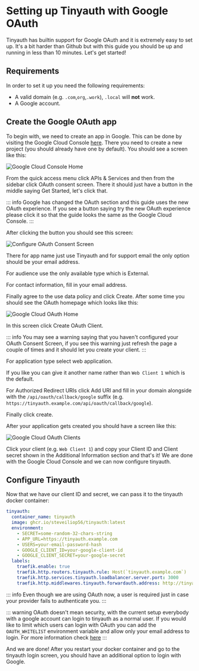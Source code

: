 # Setting up Tinyauth with Google OAuth

Tinyauth has builtin support for Google OAuth and it is extremely easy to set up. It's a bit harder than Github but with this guide you should be up and running in less than 10 minutes. Let's get started!

## Requirements

In order to set it up you need the following requirements:

- A valid domain (e.g. `.com`,`org`,`.work`), `.local` will **not** work.
- A Google account.

## Create the Google OAuth app

To begin with, we need to create an app in Google. This can be done by visiting the Google Cloud Console [here](https://console.cloud.google.com/). There you need to create a new project (you should already have one by default). You should see a screen like this:

![Google Cloud Console Home](/screenshots/google-cloud-home.png)

From the quick access menu click APIs & Services and then from the sidebar click OAuth consent screen. There it should just have a button in the middle saying Get Started, let's click that.

::: info
Google has changed the OAuth section and this guide uses the new OAuth experience. If you see a button saying try the new OAuth experience please click it so that the guide looks the same as the Google Cloud Console.
:::

After clicking the button you should see this screen:

![Configure OAuth Consent Screen](/screenshots/google-cloud-oauth-configure.png)

There for app name just use Tinyauth and for support email the only option should be your email address.

For audience use the only available type which is External.

For contact information, fill in your email address.

Finally agree to the use data policy and click Create. After some time you should see the OAuth homepage which looks like this:

![Google Cloud OAuth Home](/screenshots/google-cloud-oauth-home.png)

In this screen click Create OAuth Client.

::: info
You may see a warning saying that you haven't configured your OAuth Consent Screen, if you see this warning just refresh the page a couple of times and it should let you create your client.
:::

For application type select web application.

If you like you can give it another name rather than `Web Client 1` which is the default.

For Authorized Redirect URIs click Add URI and fill in your domain alongside with the `/api/oauth/callback/google` suffix (e.g. `https://tinyauth.example.com/api/oauth/callback/google`).

Finally click create.

After your application gets created you should have a screen like this:

![Google Cloud OAuth Clients](/screenshots/google-cloud-oauth-created.png)

Click your client (e.g. `Web Client 1`) and copy your Client ID and Client secret shown in the Additional Information section and that's it! We are done with the Google Cloud Console and we can now configure tinyauth.

## Configure Tinyauth

Now that we have our client ID and secret, we can pass it to the tinyauth docker container:

```yaml
tinyauth:
  container_name: tinyauth
  image: ghcr.io/steveiliop56/tinyauth:latest
  environment:
    - SECRET=some-random-32-chars-string
    - APP_URL=https://tinyauth.example.com
    - USERS=your-email-password-hash
    - GOOGLE_CLIENT_ID=your-google-client-id
    - GOOGLE_CLIENT_SECRET=your-google-secret
  labels:
    traefik.enable: true
    traefik.http.routers.tinyauth.rule: Host(`tinyauth.example.com`)
    traefik.http.services.tinyauth.loadbalancer.server.port: 3000
    traefik.http.middlewares.tinyauth.forwardauth.address: http://tinyauth:3000/api/auth
```

::: info
Even though we are using OAuth now, a user is required just in case your provider fails to authenticate you.
:::

::: warning
OAuth doesn't mean security, with the current setup everybody with a google account can login to tinyauth as a normal user. If you would like to limit which users can login with OAuth you can add the `OAUTH_WHITELIST` environment variable and allow only your email address to login. For more information check [here](../reference/configuration.md)
:::

And we are done! After you restart your docker container and go to the tinyauth login screen, you should have an additional option to login with Google.
